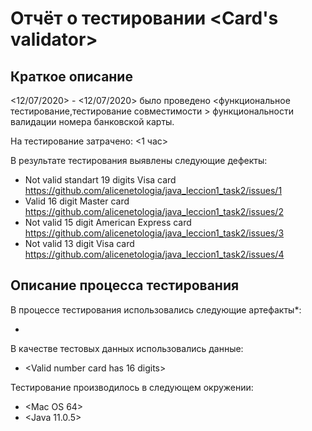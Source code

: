 # Отчёт о тестировании <Card's validator>

## Краткое описание

 <12/07/2020> - <12/07/2020> было проведено <функциональное тестирование,тестирование совместимости > функциональности валидации номера банковской карты.

На тестирование затрачено: <1 час>

В результате тестирования выявлены следующие дефекты: 
* Not valid standart 19 digits Visa card   <https://github.com/alicenetologia/java_leccion1_task2/issues/1>
* Valid 16 digit Master card  <https://github.com/alicenetologia/java_leccion1_task2/issues/2>
* Not valid 15 digit American Express card  <https://github.com/alicenetologia/java_leccion1_task2/issues/3>
* Not valid 13 digit Visa card  <https://github.com/alicenetologia/java_leccion1_task2/issues/4>


## Описание процесса тестирования

В процессе тестирования использовались следующие артефакты*:

* <Bug Github Issue report>


В качестве тестовых данных использовались данные:
* <Valid number card has 16 digits>


Тестирование производилось в следующем окружении:
* <Mac OS 64>
* <Java 11.0.5>


